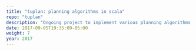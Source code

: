 ```yaml
---
title: "tuplan: planning algorithms in scala"
repo: "tuplan"
description: "Ongoing project to implement various planning algorithms in Scala."
date: 2017-09-05T19:35:09-05:00
weight: 7
year: 2017
---
```


